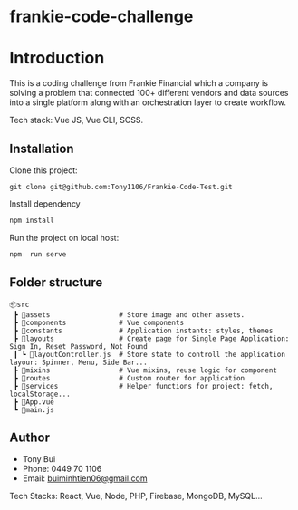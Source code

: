 # frankie-code-challenge

# Introduction

This is a coding challenge from Frankie Financial which a company is solving a problem that connected 100+ different vendors and data sources into a single platform along with an orchestration layer to create workflow.

Tech stack: Vue JS, Vue CLI, SCSS.

## Installation

Clone this project: 

```
git clone git@github.com:Tony1106/Frankie-Code-Test.git
```

Install dependency
```bash
npm install
```

Run the project on local host: 
```bash
npm  run serve
```

## Folder structure
```
📦src
 ┣ 📂assets                 # Store image and other assets.
 ┣ 📂components             # Vue components
 ┣ 📂constants              # Application instants: styles, themes
 ┣ 📂layouts                # Create page for Single Page Application: Sign In, Reset Password, Not Found
 ┃ ┗ 📜layoutController.js  # Store state to controll the application layour: Spinner, Menu, Side Bar...
 ┣ 📂mixins                 # Vue mixins, reuse logic for component
 ┣ 📂routes                 # Custom router for application
 ┣ 📂services               # Helper functions for project: fetch, localStorage...
 ┣ 📜App.vue
 ┗ 📜main.js
 ```
## Author

- Tony Bui
- Phone: 0449 70 1106
- Email: buiminhtien06@gmail.com

Tech Stacks: React, Vue, Node, PHP, Firebase, MongoDB, MySQL...
